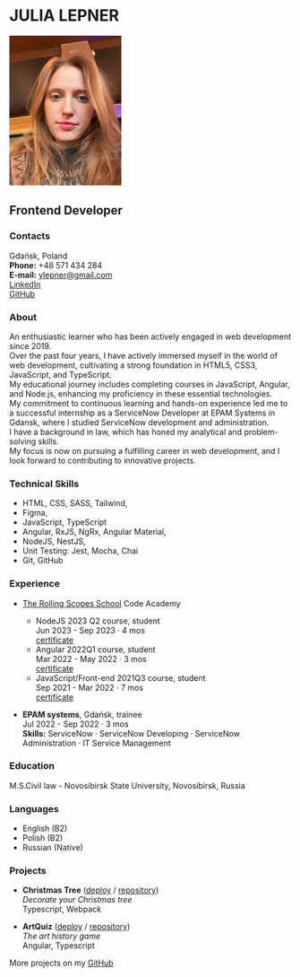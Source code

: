 # JULIA LEPNER

![](/IMG_9971.jpg)

## Frontend Developer

### Contacts

Gdańsk, Poland<br>
**Phone:** +48 571 434 284<br>
**E-mail:** ylepner@gmail.com<br>
[LinkedIn](https://www.linkedin.com/in/julia-lepner/)<br>
[GitHub](https://github.com/ylepner)<br>

### About

An enthusiastic learner who has been actively engaged in web development since 2019.<br>
Over the past four years, I have actively immersed myself in the world of web development, cultivating a strong foundation in HTML5, CSS3, JavaScript, and TypeScript.<br>
My educational journey includes completing courses in JavaScript, Angular, and Node.js, enhancing my proficiency in these essential technologies.<br>
My commitment to continuous learning and hands-on experience led me to a successful internship as a ServiceNow Developer at EPAM Systems in Gdansk, where I studied ServiceNow development and administration.<br>
I have a background in law, which has honed my analytical and problem-solving skills.<br>
My focus is now on pursuing a fulfilling career in web development, and I look forward to contributing to innovative projects.

### Technical Skills

* HTML, CSS, SASS, Tailwind,
* Figma,
* JavaScript, TypeScript
* Angular, RxJS, NgRx, Angular Material,
* NodeJS, NestJS,
* Unit Testing: Jest, Mocha, Chai
* Git, GitHub

### Experience

* [The Rolling Scopes School](https://rs.school/) Code Academy

    + NodeJS 2023 Q2 course, student<br>
    Jun 2023 - Sep 2023 · 4 mos<br>
    [certificate](https://app.rs.school/certificate/mdyuqu8m)
    + Angular 2022Q1 course, student<br>
    Mar 2022 - May 2022 · 3 mos<br>
    [certificate](https://app.rs.school/certificate/xmk7i2iy)
    + JavaScript/Front-end 2021Q3 course, student<br>
    Sep 2021 - Mar 2022 · 7 mos<br>
    [certificate](https://app.rs.school/certificate/xeff7urb)

* **EPAM systems**, Gdańsk, trainee<br>
Jul 2022 - Sep 2022 · 3 mos<br>
**Skills:** ServiceNow · ServiceNow Developing · ServiceNow Administration · IT Service Management

### Education

M.S.Civil law - Novosibirsk State University, Novosibirsk, Russia

### Languages

* English (B2)
* Polish (B2)
* Russian (Native)

### Projects

* **Christmas Tree** ([deploy](https://ylepner-christmas-task.netlify.app/) / [repository](https://github.com/ylepner/rsschool-projects/tree/christmas-task-2))<br>
*Decorate your Christmas tree*<br>
Typescript, Webpack

* **ArtQuiz** ([deploy](https://ylepner.github.io/art-quiz/) / [repository](https://github.com/ylepner/art-quiz))<br>
*The art history game*<br>
Angular, Typescript

More projects on my [GitHub](https://github.com/ylepner)
